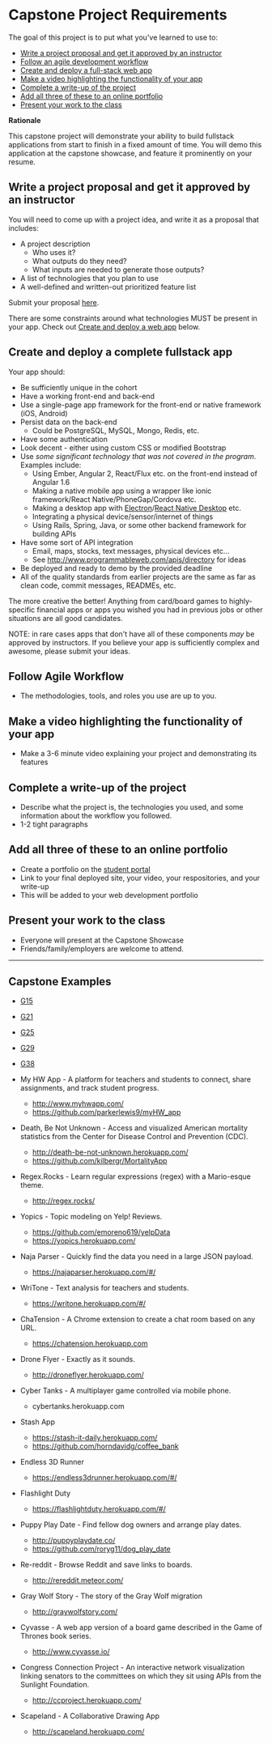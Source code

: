 # Capstone Project Requirements

The goal of this project is to put what you've learned to use to:

* [Write a project proposal and get it approved by an instructor](#proposal)
* [Follow an agile development workflow](#agile)
* [Create and deploy a full-stack web app](#create-deploy)
* [Make a video highlighting the functionality of your app](#video)
* [Complete a write-up of the project](#write-up)
* [Add all three of these to an online portfolio](#portfolio)
* [Present your work to the class](#present)

**Rationale**

This capstone project will demonstrate your ability to build fullstack applications from start to finish in a fixed amount of time.  You will demo this application at the capstone showcase, and feature it prominently on your resume.


<a id="proposal"></a>

## Write a project proposal and get it approved by an instructor

You will need to come up with a project idea, and write it as a proposal that includes:

* A project description
    * Who uses it?
    * What outputs do they need?
    * What inputs are needed to generate those outputs?
* A list of technologies that you plan to use
* A well-defined and written-out prioritized feature list

Submit your proposal [here](https://github.com/gSchool/capstone-submissions).

There are some constraints around what technologies MUST be present in your app. Check out [Create and deploy a web app](#create-deploy) below.

<a id="create-deploy"></a>

## Create and deploy a complete fullstack app

Your app should:

* Be sufficiently unique in the cohort
* Have a working front-end and back-end
* Use a single-page app framework for the front-end or native framework (iOS, Android)
* Persist data on the back-end
   * Could be PostgreSQL, MySQL, Mongo, Redis, etc.
* Have some authentication
* Look decent - either using custom CSS or modified Bootstrap
* Use *some significant technology that was not covered in the program*. Examples include:
    * Using Ember, Angular 2, React/Flux etc. on the front-end instead of Angular 1.6
    * Making a native mobile app using a wrapper like ionic framework/React Native/PhoneGap/Cordova etc.
    * Making a desktop app with [Electron](http://electron.atom.io/)/[React Native Desktop](https://github.com/ptmt/react-native-desktop) etc.
    * Integrating a physical device/sensor/internet of things
    * Using Rails, Spring, Java, or some other backend framework for building APIs
* Have some sort of API integration
  * Email, maps, stocks, text messages, physical devices etc...
  * See http://www.programmableweb.com/apis/directory for ideas
* Be deployed and ready to demo by the provided deadline
* All of the quality standards from earlier projects are the same as far as clean code, commit messages, READMEs, etc.

The more creative the better!  Anything from card/board games to highly-specific financial apps or apps you wished you had in previous jobs or other situations are all good candidates.

NOTE: in rare cases apps that don't have all of these components _may_ be approved by instructors.  If you believe your app is sufficiently complex and awesome, please submit your ideas.

## Follow Agile Workflow

* The methodologies, tools, and roles you use are up to you.

<a id="video"></a>

## Make a video highlighting the functionality of your app

* Make a 3-6 minute video explaining your project and demonstrating its features

<a id="write-up"></a>

## Complete a write-up of the project

* Describe what the project is, the technologies you used, and some information about the workflow you followed.
* 1-2 tight paragraphs

<a id="portfolio"></a>

## Add all three of these to an online portfolio

* Create a portfolio on the [student portal](http://students.galvanize.com)
* Link to your final deployed site, your video, your respositories, and your write-up
* This will be added to your web development portfolio

<a id="present"></a>

## Present your work to the class

* Everyone will present at the Capstone Showcase
* Friends/family/employers are welcome to attend.

---

## Capstone Examples

* [G15](http://www.g15.xyz/#/students)
* [G21](https://www.g21.tech/#/students)
* [G25](https://g25.tech/#/students)
* [G29](http://www.g29.tech/#/students)
* [G38](https://g38.tech/#/students)

* My HW App - A platform for teachers and students to connect, share assignments, and track student progress.
    * http://www.myhwapp.com/
    * https://github.com/parkerlewis9/myHW_app
* Death, Be Not Unknown - Access and visualized American mortality statistics from the Center for Disease Control and Prevention (CDC).
    * http://death-be-not-unknown.herokuapp.com/
    * https://github.com/kilbergr/MortalityApp
* Regex.Rocks - Learn regular expressions (regex) with a Mario-esque theme.
    * http://regex.rocks/
* Yopics - Topic modeling on Yelp! Reviews.
    * https://github.com/emoreno619/yelpData
    * https://yopics.herokuapp.com/
* Naja Parser - Quickly find the data you need in a large JSON payload.
    * https://najaparser.herokuapp.com/#/
* WriTone - Text analysis for teachers and students.
    * https://writone.herokuapp.com/#/
* ChaTension - A Chrome extension to create a chat room based on any URL.
    * https://chatension.herokuapp.com
* Drone Flyer - Exactly as it sounds.
    * http://droneflyer.herokuapp.com/
* Cyber Tanks - A multiplayer game controlled via mobile phone.
    * cybertanks.herokuapp.com
* Stash App
    * https://stash-it-daily.herokuapp.com/
    * https://github.com/horndavidg/coffee_bank
* Endless 3D Runner
    * https://endless3drunner.herokuapp.com/#/
* Flashlight Duty
    * https://flashlightduty.herokuapp.com/#/
* Puppy Play Date - Find fellow dog owners and arrange play dates.
    * http://puppyplaydate.co/
    * https://github.com/roryg11/dog_play_date
* Re-reddit - Browse Reddit and save links to boards.
    * http://rereddit.meteor.com/
* Gray Wolf Story - The story of the Gray Wolf migration
    * http://graywolfstory.com/
* Cyvasse - A web app version of a board game described in the Game of Thrones book series.
    * http://www.cyvasse.io/
* Congress Connection Project - An interactive network visualization linking senators to the committees on which they sit using APIs from the Sunlight Foundation.
    * http://ccproject.herokuapp.com/
* Scapeland - A Collaborative Drawing App
    * http://scapeland.herokuapp.com/
